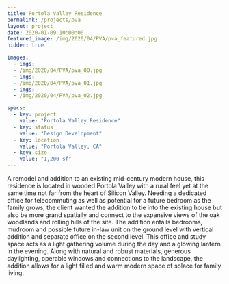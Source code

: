 ```yaml
---
title: Portola Valley Residence
permalink: /projects/pva
layout: project
date: 2020-01-09 10:00:00
featured_image: /img/2020/04/PVA/pva_featured.jpg
hidden: true

images:
  - imgs: 
  - /img/2020/04/PVA/pva_00.jpg
  - imgs: 
  - /img/2020/04/PVA/pva_01.jpg
  - imgs: 
  - /img/2020/04/PVA/pva_02.jpg

specs:
  - key: project
    value: "Portola Valley Residence"
  - key: status
    value: "Design Development"
  - key: location
    value: "Portola Valley, CA"
  - key: size
    value: "1,200 sf"
---
```


A remodel and addition to an existing mid-century modern house, this residence is located in wooded Portola Valley with a rural feel yet at the same time not far from the heart of Silicon Valley.  Needing a dedicated office for telecommuting as well as potential for a future bedroom as the family grows, the client wanted the addition to tie into the existing house but also be more grand spatially and connect to the expansive views of the oak woodlands and rolling hills of the site. The addition entails bedrooms, mudroom and possible future in-law unit on the ground level with vertical addition and separate office on the second level. This office and study space acts as a light gathering volume during the day and a glowing lantern in the evening. Along with natural and robust materials, generous daylighting, operable windows and connections to the landscape, the addition allows for a light filled and warm modern space of solace for family living.
